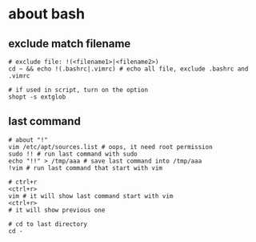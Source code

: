 # about bash

## exclude match filename

    # exclude file: !(<filename1>|<filename2>)
    cd ~ && echo !(.bashrc|.vimrc) # echo all file, exclude .bashrc and .vimrc

    # if used in script, turn on the option
    shopt -s extglob

## last command

    # about "!"
    vim /etc/apt/sources.list # oops, it need root permission
    sudo !! # run last command with sudo
    echo "!!" > /tmp/aaa # save last command into /tmp/aaa
    !vim # run last command that start with vim

    # ctrl+r
    <ctrl+r>
    vim # it will show last command start with vim
    <ctrl+r>
    # it will show previous one

    # cd to last directory
    cd -